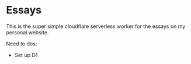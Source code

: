 # Essays

This is the super simple cloudflare serverless worker for the essays on my personal website.

Need to dos:

- Set up D1